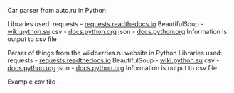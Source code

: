 Car parser from auto.ru in Python

Libraries used:
  requests - [requests.readthedocs.io](https://requests.readthedocs.io/en/master/)
  BeautifulSoup - [wiki.python.su](http://wiki.python.su/%D0%94%D0%BE%D0%BA%D1%83%D0%BC%D0%B5%D0%BD%D1%82%D0%B0%D1%86%D0%B8%D0%B8/BeautifulSoup)
  csv - [docs.python.org](https://docs.python.org/3/library/csv.html)
  json - [docs.python.org](https://docs.python.org/3/library/json.html)
Information is output to csv file

Parser of things from the wildberries.ru website in Python
Libraries used:
  requests - [requests.readthedocs.io](https://requests.readthedocs.io/en/master/)
  BeautifulSoup - [wiki.python.su](http://wiki.python.su/%D0%94%D0%BE%D0%BA%D1%83%D0%BC%D0%B5%D0%BD%D1%82%D0%B0%D1%86%D0%B8%D0%B8/BeautifulSoup)
  csv - [docs.python.org](https://docs.python.org/3/library/csv.html)
  json - [docs.python.org](https://docs.python.org/3/library/json.html)
Information is output to csv file

Example csv file - 
